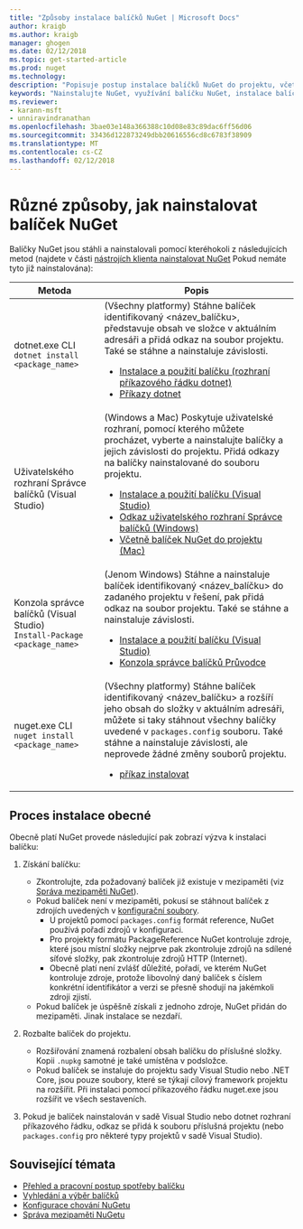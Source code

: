 ```yaml
---
title: "Způsoby instalace balíčků NuGet | Microsoft Docs"
author: kraigb
ms.author: kraigb
manager: ghogen
ms.date: 02/12/2018
ms.topic: get-started-article
ms.prod: nuget
ms.technology: 
description: "Popisuje postup instalace balíčků NuGet do projektu, včetně toho, co se stane, na disku a pro soubory použít projektu."
keywords: "Nainstalujte NuGet, využívání balíčku NuGet, instalace balíčků NuGet, odkazy na balíček NuGet"
ms.reviewer:
- karann-msft
- unniravindranathan
ms.openlocfilehash: 3bae03e148a366388c10d08e83c89dac6ff56d06
ms.sourcegitcommit: 33436d122873249dbb20616556cd8c6783f38909
ms.translationtype: MT
ms.contentlocale: cs-CZ
ms.lasthandoff: 02/12/2018
---
```

# <a name="different-ways-to-install-a-nuget-package"></a>Různé způsoby, jak nainstalovat balíček NuGet

Balíčky NuGet jsou stáhli a nainstalovali pomocí kteréhokoli z následujících metod (najdete v části [nástrojích klienta nainstalovat NuGet](../install-nuget-client-tools.md) Pokud nemáte tyto již nainstalována):

| Metoda | Popis |
| --- | --- |
| dotnet.exe CLI<br/>`dotnet install <package_name>` | (Všechny platformy) Stáhne balíček identifikovaný \<název_balíčku\>, představuje obsah ve složce v aktuálním adresáři a přidá odkaz na soubor projektu. Také se stáhne a nainstaluje závislosti.<ul><li>[Instalace a použití balíčku (rozhraní příkazového řádku dotnet)](../quickstart/install-and-use-a-package-using-the-dotnet-cli.md)</li><li>[Příkazy dotnet](../tools/dotnet-commands.md)</li></ul> |
| Uživatelského rozhraní Správce balíčků (Visual Studio) | (Windows a Mac) Poskytuje uživatelské rozhraní, pomocí kterého můžete procházet, vyberte a nainstalujte balíčky a jejich závislosti do projektu. Přidá odkazy na balíčky nainstalované do souboru projektu.<ul><li>[Instalace a použití balíčku (Visual Studio)](../quickstart/install-and-use-a-package-in-visual-studio.md)</li><li>[Odkaz uživatelského rozhraní Správce balíčků (Windows)](../tools/package-manager-ui.md)</li><li>[Včetně balíček NuGet do projektu (Mac)](/visualstudio/mac/nuget-walkthrough)</li></ul> |
| Konzola správce balíčků (Visual Studio)<br/>`Install-Package <package_name>` | (Jenom Windows) Stáhne a nainstaluje balíček identifikovaný \<název_balíčku\> do zadaného projektu v řešení, pak přidá odkaz na soubor projektu. Také se stáhne a nainstaluje závislosti.<ul><li>[Instalace a použití balíčku (Visual Studio)](../quickstart/install-and-use-a-package-in-visual-studio.md)</li><li>[Konzola správce balíčků Průvodce](../tools/package-manager-console.md)</li></ul> |
| nuget.exe CLI<br/>`nuget install <package_name>` | (Všechny platformy) Stáhne balíček identifikovaný \<název_balíčku\> a rozšíří jeho obsah do složky v aktuálním adresáři, můžete si taky stáhnout všechny balíčky uvedené v `packages.config` souboru. Také stáhne a nainstaluje závislosti, ale neprovede žádné změny souborů projektu.<ul><li>[příkaz instalovat](../tools/cli-ref-install.md)</li></ul> |

## <a name="general-install-process"></a>Proces instalace obecné

Obecně platí NuGet provede následující pak zobrazí výzva k instalaci balíčku:

1. Získání balíčku:
    - Zkontrolujte, zda požadovaný balíček již existuje v mezipaměti (viz [Správa mezipaměti NuGet](managing-the-nuget-cache.md)).
    - Pokud balíček není v mezipaměti, pokusí se stáhnout balíček z zdrojích uvedených v [konfigurační soubory](Configuring-NuGet-Behavior.md).
      - U projektů pomocí `packages.config` formát reference, NuGet používá pořadí zdrojů v konfiguraci.
      - Pro projekty formátu PackageReference NuGet kontroluje zdroje, které jsou místní složky nejprve pak zkontroluje zdrojů na sdílené síťové složky, pak zkontroluje zdrojů HTTP (Internet).
      - Obecně platí není zvlášť důležité, pořadí, ve kterém NuGet kontroluje zdroje, protože libovolný daný balíček s číslem konkrétní identifikátor a verzi se přesně shodují na jakémkoli zdroji zjistí.
    - Pokud balíček je úspěšně získali z jednoho zdroje, NuGet přidán do mezipaměti. Jinak instalace se nezdaří.

1. Rozbalte balíček do projektu.
    - Rozšiřování znamená rozbalení obsah balíčku do příslušné složky. Kopii `.nupkg` samotné je také umístěna v podsložce.
    - Pokud balíček se instaluje do projektu sady Visual Studio nebo .NET Core, jsou pouze soubory, které se týkají cílový framework projektu na rozšířit. Při instalaci pomocí příkazového řádku nuget.exe jsou rozšířit ve všech sestaveních.

1. Pokud je balíček nainstalován v sadě Visual Studio nebo dotnet rozhraní příkazového řádku, odkaz se přidá k souboru příslušná projektu (nebo `packages.config` pro některé typy projektů v sadě Visual Studio).

## <a name="related-topics"></a>Související témata

- [Přehled a pracovní postup spotřeby balíčku](../consume-packages/overview-and-workflow.md)
- [Vyhledání a výběr balíčků](../consume-packages/finding-and-choosing-packages.md)
- [Konfigurace chování NuGetu](../consume-packages/configuring-nuget-behavior.md)
- [Správa mezipaměti NuGetu](managing-the-nuget-cache.md)
